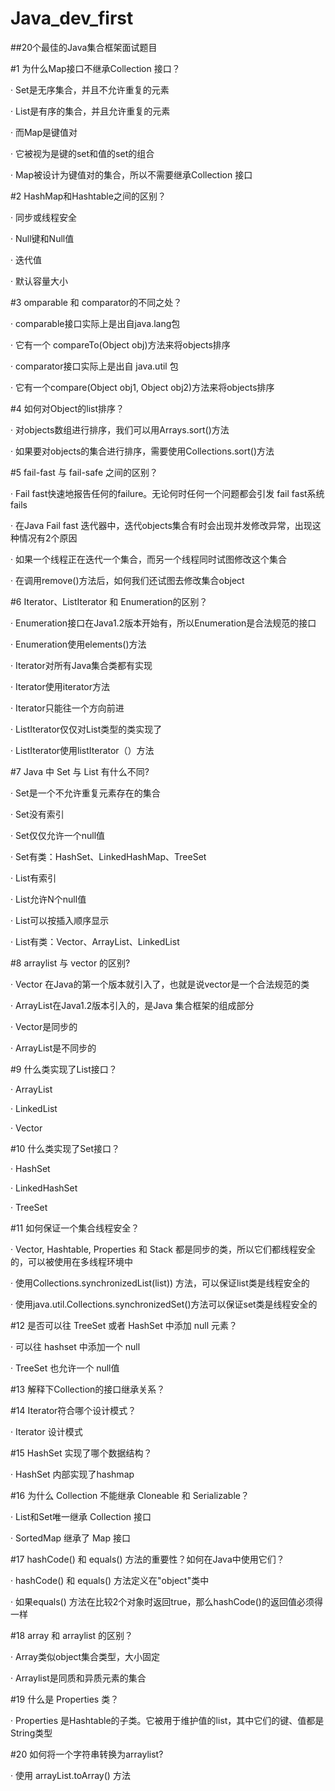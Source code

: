 # Java_dev_first
##20个最佳的Java集合框架面试题目

#1 为什么Map接口不继承Collection 接口？

· Set是无序集合，并且不允许重复的元素

· List是有序的集合，并且允许重复的元素

· 而Map是键值对

· 它被视为是键的set和值的set的组合

· Map被设计为键值对的集合，所以不需要继承Collection 接口


#2 HashMap和Hashtable之间的区别？

· 同步或线程安全

· Null键和Null值

· 迭代值

· 默认容量大小

#3 omparable 和 comparator的不同之处？

· comparable接口实际上是出自java.lang包

· 它有一个 compareTo(Object obj)方法来将objects排序

· comparator接口实际上是出自 java.util 包

· 它有一个compare(Object obj1, Object obj2)方法来将objects排序

#4 如何对Object的list排序？

· 对objects数组进行排序，我们可以用Arrays.sort()方法

· 如果要对objects的集合进行排序，需要使用Collections.sort()方法

#5 fail-fast 与 fail-safe 之间的区别？

· Fail fast快速地报告任何的failure。无论何时任何一个问题都会引发 fail fast系统fails

· 在Java Fail fast 迭代器中，迭代objects集合有时会出现并发修改异常，出现这种情况有2个原因

· 如果一个线程正在迭代一个集合，而另一个线程同时试图修改这个集合

· 在调用remove()方法后，如何我们还试图去修改集合object

#6 Iterator、ListIterator 和 Enumeration的区别？

· Enumeration接口在Java1.2版本开始有，所以Enumeration是合法规范的接口

· Enumeration使用elements()方法

· Iterator对所有Java集合类都有实现

· Iterator使用iterator方法

· Iterator只能往一个方向前进

· ListIterator仅仅对List类型的类实现了

· ListIterator使用listIterator（）方法

#7 Java 中 Set 与 List 有什么不同?

· Set是一个不允许重复元素存在的集合

· Set没有索引

· Set仅仅允许一个null值

· Set有类：HashSet、LinkedHashMap、TreeSet

· List有索引

· List允许N个null值

· List可以按插入顺序显示

· List有类：Vector、ArrayList、LinkedList

#8 arraylist 与 vector 的区别?

· Vector 在Java的第一个版本就引入了，也就是说vector是一个合法规范的类

· ArrayList在Java1.2版本引入的，是Java 集合框架的组成部分

· Vector是同步的

· ArrayList是不同步的

#9 什么类实现了List接口？

· ArrayList

· LinkedList

· Vector

#10 什么类实现了Set接口？

· HashSet

· LinkedHashSet

· TreeSet

#11 如何保证一个集合线程安全？

· Vector, Hashtable, Properties 和 Stack 都是同步的类，所以它们都线程安全的，可以被使用在多线程环境中

· 使用Collections.synchronizedList(list)) 方法，可以保证list类是线程安全的

· 使用java.util.Collections.synchronizedSet()方法可以保证set类是线程安全的

#12 是否可以往 TreeSet 或者 HashSet 中添加 null 元素？

· 可以往 hashset 中添加一个 null

· TreeSet 也允许一个 null值

#13 解释下Collection的接口继承关系？


#14 Iterator符合哪个设计模式？

· Iterator 设计模式

#15 HashSet 实现了哪个数据结构？

· HashSet 内部实现了hashmap

#16 为什么 Collection 不能继承 Cloneable 和 Serializable？

· List和Set唯一继承 Collection 接口

· SortedMap 继承了 Map 接口

#17 hashCode() 和 equals() 方法的重要性？如何在Java中使用它们？

· hashCode() 和 equals() 方法定义在"object"类中

· 如果equals() 方法在比较2个对象时返回true，那么hashCode()的返回值必须得一样

#18 array 和 arraylist 的区别？

· Array类似object集合类型，大小固定

· Arraylist是同质和异质元素的集合

#19 什么是 Properties 类？

· Properties 是Hashtable的子类。它被用于维护值的list，其中它们的键、值都是String类型

#20 如何将一个字符串转换为arraylist?

· 使用 arrayList.toArray() 方法
